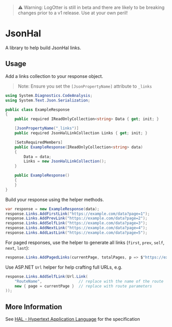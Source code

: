 ﻿> ⚠️ Warning: LogOtter is still in beta and there are likely to be breaking changes prior to a v1 release. Use at your own peril!

# JsonHal

A library to help build JsonHal links.

## Usage

Add a links collection to your response object.

> Note: Ensure you set the `[JsonPropertyName]` attribute to `_links`

```c#
using System.Diagnostics.CodeAnalysis;
using System.Text.Json.Serialization;

public class ExampleResponse
{
    public required IReadOnlyCollection<string> Data { get; init; }

    [JsonPropertyName("_links")]
    public required JsonHalLinkCollection Links { get; init; }

    [SetsRequiredMembers]
    public ExampleResponse(IReadOnlyCollection<string> data)
    {
        Data = data;
        Links = new JsonHalLinkCollection();
    }

    public ExampleResponse()
    {
    }
}
```

Build your response using the helper methods.

```c#
var response = new ExampleResponse(data);
response.Links.AddFirstLink("https://example.com/data?page=1");
response.Links.AddPrevLink("https://example.com/data?page=2");
response.Links.AddSelfLink("https://example.com/data?page=3");
response.Links.AddNextLink("https://example.com/data?page=4");
response.Links.AddLastLink("https://example.com/data?page=5");
```

For paged responses, use the helper to generate all links (`first`, `prev`, `self`, `next`, `last`):

```c#
response.Links.AddPagedLinks(currentPage, totalPages, p => $"https://example.com/data?page={p}");
```

Use ASP.NET `Url` helper for help crafting full URLs, e.g.

```c#
response.Links.AddSelfLink(Url.Link(
    "RouteName",                // replace with the name of the route
    new { page = currentPage }  // replace with route parameters 
));
```

## More Information

See [HAL - Hypertext Application Language](https://stateless.group/hal_specification.html) for the specification
